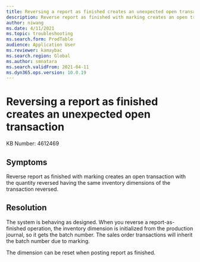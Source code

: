 ```yaml
---
title: Reversing a report as finished creates an unexpected open transaction
description: Reverse report as finished with marking creates an open transaction with the quantity reversed having the same inventory dimensions of the transaction reversed.
author: niwang
ms.date: 4/11/2021
ms.topic: troubleshooting
ms.search.form: ProdTable
audience: Application User
ms.reviewer: kamaybac
ms.search.region: Global
ms.author: smnatara
ms.search.validFrom: 2021-04-11
ms.dyn365.ops.version: 10.0.19
---
```

<!-- KFM: this topic is unclear. Please revise or remove. -->
# Reversing a report as finished creates an unexpected open transaction

KB Number: 4612469

## Symptoms

Reverse report as finished with marking creates an open transaction with the quantity reversed having the same inventory dimensions of the transaction reversed.

## Resolution

The system is behaving as designed. When you reverse a report-as-finished operation, the inventory dimension is initialized from the production journal, so it gets the batch number. The sales order transactions will inherit the batch number due to marking.

The dimension can be reset when posting report as finished.
